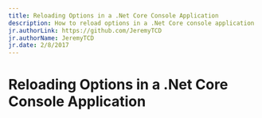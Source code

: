 ```yaml
---
title: Reloading Options in a .Net Core Console Application
description: How to reload options in a .Net Core console application
jr.authorLink: https://github.com/JeremyTCD
jr.authorName: JeremyTCD
jr.date: 2/8/2017
---
```


# Reloading Options in a .Net Core Console Application
